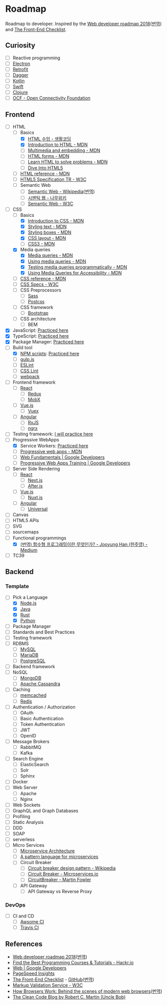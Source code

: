 # Roadmap

Roadmap to developer. Inspired by the [Web developer roadmap 2018](https://github.com/kamranahmedse/developer-roadmap)([번역](https://github.com/devJang/developer-roadmap)) and [The Front-End Checklist](https://frontendchecklist.io/).

## Curiosity

- [ ] Reactive programming
- [ ] [Electron](https://electronjs.org/)
- [ ] [Retrofit](https://square.github.io/retrofit/)
- [ ] [Dagger](https://google.github.io/dagger/)
- [ ] [Kotlin](https://kotlinlang.org/)
- [ ] [Swift](https://swift.org/)
- [ ] [Clojure](https://clojure.org/)
- [ ] [OCF - Open Connectivity Foundation](https://openconnectivity.org/)

## Frontend

- [ ] HTML
  - [ ] Basics
    - [x] [HTML 수업 - 생활코딩](https://opentutorials.org/course/2039)
    - [x] [Introduction to HTML - MDN](https://developer.mozilla.org/en-US/docs/Learn/HTML/Introduction_to_HTML)
    - [ ] [Multimedia and embedding - MDN](https://developer.mozilla.org/en-US/docs/Learn/HTML/Multimedia_and_embedding)
    - [ ] [HTML forms - MDN](https://developer.mozilla.org/en-US/docs/Learn/HTML/Forms)
    - [ ] [Learn HTML to solve problems - MDN](https://developer.mozilla.org/en-US/docs/Learn/HTML/Howto)
    - [ ] [Dive Into HTML5](http://www.diveintohtml5.net)
  - [ ] [HTML reference - MDN](https://developer.mozilla.org/en-US/docs/Web/HTML/Reference)
  - [ ] [HTML5 Specification TR - W3C](https://www.w3.org/TR/html5/)
  - [ ] Semantic Web
    - [ ] [Semantic Web - Wikipedia](https://en.wikipedia.org/wiki/Semantic_Web)([번역](https://ko.wikipedia.org/wiki/%EC%8B%9C%EB%A7%A8%ED%8B%B1_%EC%9B%B9))
    - [ ] [시맨틱 웹 - 나무위키](https://namu.wiki/w/%EC%8B%9C%EB%A7%A8%ED%8B%B1%20%EC%9B%B9)
    - [ ] [Semantic Web - W3C](https://www.w3.org/standards/semanticweb/)
- [ ] CSS
  - [ ] Basics
    - [x] [Introduction to CSS - MDN](https://developer.mozilla.org/en-US/docs/Learn/CSS/Introduction_to_CSS)
    - [x] [Styling text - MDN](https://developer.mozilla.org/en-US/docs/Learn/CSS/Styling_text)
    - [x] [Styling boxes - MDN](https://developer.mozilla.org/en-US/docs/Learn/CSS/Styling_boxes)
    - [x] [CSS layout - MDN](https://developer.mozilla.org/en-US/docs/Learn/CSS/CSS_layout)
    - [ ] [CSS3 - MDN](https://developer.mozilla.org/en-US/docs/Web/CSS/CSS3)
  - [x] Media queries
    - [x] [Media queries - MDN](https://developer.mozilla.org/en-US/docs/Web/CSS/Media_Queries)
    - [x] [Using media queries - MDN](https://developer.mozilla.org/en-US/docs/Web/CSS/Media_Queries/Using_media_queries)
    - [x] [Testing media queries programmatically - MDN](https://developer.mozilla.org/en-US/docs/Web/CSS/Media_Queries/Testing_media_queries)
    - [x] [Using Media Queries for Accessibility - MDN](https://developer.mozilla.org/en-US/docs/Web/CSS/Media_Queries/Using_Media_Queries_for_Accessibility)
  - [ ] [CSS reference - MDN](https://developer.mozilla.org/en-US/docs/Web/CSS/Reference)
  - [ ] [CSS Specs - W3C](https://www.w3.org/Style/CSS/#specs)
  - [ ] CSS Preprocessors
    - [ ] [Sass](https://sass-lang.com/)
    - [ ] [Postcss](https://postcss.org/)
  - [ ] CSS framework
    - [ ] [Bootstrap](https://getbootstrap.com/)
  - [ ] CSS architecture
    - [ ] BEM
- [x] JavaScript: [Practiced here](https://github.com/khbrst/ecmascript_practice)
- [x] TypeScript: [Practiced here](https://github.com/khbrst/ecmascript_practice)
- [x] Package Manager: [Practiced here](https://github.com/khbrst/ecmascript_practice)
- [ ] Build tool
  - [x] [NPM scripts](https://docs.npmjs.com/misc/scripts): [Practiced here](https://github.com/khbrst/ecmascript_practice)
  - [ ] [gulp.js](https://gulpjs.com/)
  - [ ] [ESLint](https://eslint.org/)
  - [ ] [CSS Lint](http://csslint.net/)
  - [ ] [webpack](https://webpack.js.org/)
- [ ] Frontend framework
  - [ ] [React](https://reactjs.org/)
    - [ ] [Redux](https://redux.js.org/)
    - [ ] [MobX](https://mobx.js.org/)
  - [ ] [Vue.js](https://vuejs.org/)
    - [ ] [Vuex](https://vuex.vuejs.org/)
  - [ ] [Angular](https://angular.io/)
    - [ ] [RxJS](https://rxjs-dev.firebaseapp.com/)
    - [ ] [ngrx](https://ngrx.github.io/)
- [ ] Testing framework: [I will practice here](https://github.com/khbrst/ecmascript_practice)
- [ ] Progressive WebApps
  - [x] Service Workers: [Practiced here](https://github.com/khbrst/ecmascript_practice)
  - [ ] [Progressive web apps - MDN](https://developer.mozilla.org/en-US/docs/Web/Apps/Progressive)
  - [ ] [Web Fundamentals | Google Developers](https://developers.google.com/web/fundamentals/)
  - [ ] [Progressive Web Apps Training | Google Developers](https://developers.google.com/web/ilt/pwa/)
- [ ] Server Side Rendering
  - [ ] [React](https://reactjs.org/)
    - [ ] [Next.js](https://nextjs.org/)
    - [ ] [After.js](https://github.com/jaredpalmer/after.js)
  - [ ] [Vue.js](https://vuejs.org/)
    - [ ] [Nuxt.js](https://nuxtjs.org/)
  - [ ] [Angular](https://angular.io/)
    - [ ] [Universal](https://github.com/angular/universal)
- [ ] Canvas
- [ ] HTML5 APIs
- [ ] SVG
- [ ] sourcemaps
- [ ] Functional programmings
  - [x] [(번역) 함수형 프로그래밍이란 무엇인가? - Jooyung Han (한주영) - Medium](https://medium.com/@jooyunghan/%ED%95%A8%EC%88%98%ED%98%95-%ED%94%84%EB%A1%9C%EA%B7%B8%EB%9E%98%EB%B0%8D%EC%9D%B4%EB%9E%80-%EB%AC%B4%EC%97%87%EC%9D%B8%EA%B0%80-fab4e960d263)
- [ ] TC39

## Backend

### Template

- [ ] Pick a Language
  - [x] [Node.js](https://github.com/khbrst/ecmascript_practice)
  - [x] [Java](https://github.com/khbrst/java_practice)
  - [x] [Rust](https://github.com/khbrst/rust_practice)
  - [x] [Python](https://github.com/khbrst/python_practice)
- [ ] Package Manager
- [ ] Standards and Best Practices
- [ ] Testing framework
- [ ] RDBMS
  - [ ] [MySQL](https://www.mysql.com/)
  - [ ] [MariaDB](https://mariadb.com/)
  - [ ] [PostgreSQL](https://www.postgresql.org/)
- [ ] Backend framework
- [ ] NoSQL
  - [ ] [MongoDB](https://www.mongodb.com/)
  - [ ] [Apache Cassandra](http://cassandra.apache.org/)
- [ ] Caching
  - [ ] [memcached](https://memcached.org/)
  - [ ] [Redis](https://redis.io/)
- [ ] Authentication / Authorization
  - [ ] OAuth
  - [ ] Basic Authentication
  - [ ] Token Authentication
  - [ ] JWT
  - [ ] OpenID
- [ ] Message Brokers
  - [ ] RabbitMQ
  - [ ] Kafka
- [ ] Search Engine
  - [ ] ElasticSearch
  - [ ] Solr
  - [ ] Sphinx
- [ ] Docker
- [ ] Web Server
  - [ ] Apache
  - [ ] Nginx
- [ ] Web Sockets
- [ ] GraphQL and Graph Databases
- [ ] Profiling
- [ ] Static Analysis
- [ ] DDD
- [ ] SOAP
- [ ] serverless
- [ ] Micro Services
  - [ ] [Microservice Architecture](https://microservices.io/patterns/microservices.html)
  - [ ] [A pattern language for microservices](https://microservices.io/patterns/index.html)
  - [ ] Circuit Breaker
    - [ ] [Circuit breaker design pattern - Wikipedia](https://en.wikipedia.org/wiki/Circuit_breaker_design_pattern)
    - [ ] [Circuit Breaker - Microservices.io](https://microservices.io/patterns/reliability/circuit-breaker.html)
    - [ ] [CircuitBreaker - Martin Fowler](https://martinfowler.com/bliki/CircuitBreaker.html)
  - [ ] API Gateway
    - [ ] API Gateway vs Reverse Proxy

### DevOps

- [ ] CI and CD
  - [ ] [Awsome CI](https://github.com/ligurio/awesome-ci)
  - [ ] [Travis CI](https://travis-ci.com/)

## References

- [Web developer roadmap 2018](https://github.com/kamranahmedse/developer-roadmap)([번역](https://github.com/devJang/developer-roadmap))
- [Find the Best Programming Courses & Tutorials - Hackr.io](https://hackr.io/)
- [Web | Google Developers](https://developers.google.com/web/)
- [PageSpeed Insights](https://developers.google.com/speed/pagespeed/insights/)
- [The Front-End Checklist](https://frontendchecklist.io/) - [GitHub](https://github.com/thedaviddias/Front-End-Checklist)([번역](https://github.com/kesuskim/Front-End-Checklist))
- [Markup Validation Service - W3C](https://validator.w3.org)
- [How Browsers Work: Behind the scenes of modern web browsers](https://www.html5rocks.com/en/tutorials/internals/howbrowserswork/)([번역](https://d2.naver.com/helloworld/59361))
- [The Clean Code Blog by Robert C. Martin (Uncle Bob)](https://blog.cleancoder.com/)
